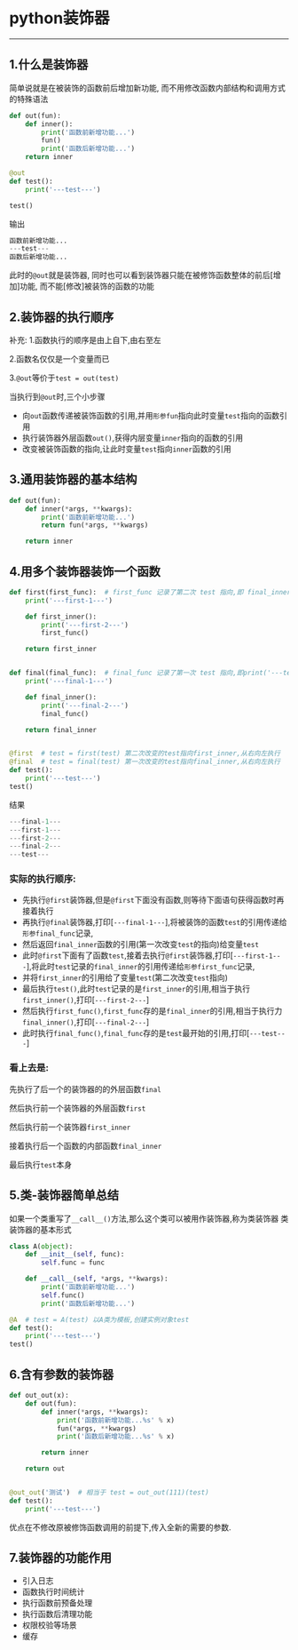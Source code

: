# python装饰器 #

----------

## 1.什么是装饰器 ##
简单说就是在被装饰的函数前后增加新功能,
而不用修改函数内部结构和调用方式的特殊语法
```python
def out(fun):
    def inner():
        print('函数前新增功能...')
        fun()
        print('函数后新增功能...')
    return inner

@out
def test():
    print('---test---')

test()

```
输出
```python
函数前新增功能...
---test---
函数后新增功能...
```
此时的`@out`就是装饰器,
同时也可以看到装饰器只能在被修饰函数整体的前后[增加]功能,
而不能[修改]被装饰的函数的功能


## 2.装饰器的执行顺序 ##

补充:
1.函数执行的顺序是由上自下,由右至左

2.函数名仅仅是一个变量而已

3.`@out`等价于`test = out(test)`

当执行到`@out`时,三个小步骤

-   向`out`函数传递被装饰函数的引用,并用`形参fun`指向此时变量`test`指向的函数引用
- 	执行装饰器外层函数`out()`,获得内层变量`inner`指向的函数的引用
- 	改变被装饰函数的指向,让此时变量`test`指向`inner`函数的引用

## 3.通用装饰器的基本结构 ##
```python
def out(fun):
    def inner(*args, **kwargs):
        print('函数前新增功能...')
        return fun(*args, **kwargs)

    return inner
```

## 4.用多个装饰器装饰一个函数 ##
```python
def first(first_func):  # first_func 记录了第二次 test 指向,即 final_inner 的引用 ,print('---final-2---')和final_func()
    print('---first-1---')

    def first_inner():
        print('---first-2---')
        first_func()

    return first_inner


def final(final_func):  # final_func 记录了第一次 test 指向,即print('---test---')
    print('---final-1---')

    def final_inner():
        print('---final-2---')
        final_func()

    return final_inner


@first  # test = first(test) 第二次改变的test指向first_inner,从右向左执行
@final  # test = final(test) 第一次改变的test指向final_inner,从右向左执行
def test():
    print('---test---')
test()
```
结果
```python
---final-1---
---first-1---
---first-2---
---final-2---
---test---
```

### 实际的执行顺序: ###

- 先执行`@first`装饰器,但是`@first`下面没有函数,则等待下面语句获得函数时再接着执行 
- 再执行`@final`装饰器,打印[`---final-1---`],将被装饰的函数`test`的引用传递给`形参final_func`记录, 
- 然后返回`final_inner`函数的引用(第一次改变`test`的指向)给变量`test`
- 此时`@first`下面有了函数`test`,接着去执行`@first`装饰器,打印[`---first-1---`],将此时`test`记录的`final_inner`的引用传递给`形参first_func`记录, 
- 并将`first_inner`的引用给了变量`test`(第二次改变`test`指向) 
- 最后执行`test()`,此时`test`记录的是`first_inner`的引用,相当于执行`first_inner()`,打印[`---first-2---`] 
- 然后执行`first_func()`,`first_func`存的是`final_inner`的引用,相当于执行力`final_inner()`,打印[`---final-2---`] 
- 此时执行`final_func()`,`final_func`存的是`test`最开始的引用,打印[`---test---`]



### 看上去是: ###

先执行了后一个的装饰器的的外层函数`final`

然后执行前一个装饰器的外层函数`first`

然后执行前一个装饰器`first_inner`

接着执行后一个函数的内部函数`final_inner`

最后执行`test`本身


## 5.类-装饰器简单总结 ##

如果一个类重写了`__call__()`方法,那么这个类可以被用作装饰器,称为类装饰器
类装饰器的基本形式

```python
class A(object):
    def __init__(self, func):
        self.func = func

    def __call__(self, *args, **kwargs):
        print('函数前新增功能...')
        self.func()
        print('函数后新增功能...')

@A  # test = A(test) 以A类为模板,创建实例对象test
def test():
    print('---test---')
test()
```

## 6.含有参数的装饰器 ##
```python
def out_out(x):
    def out(fun):
        def inner(*args, **kwargs):
            print('函数前新增功能...%s' % x)
            fun(*args, **kwargs)
            print('函数后新增功能...%s' % x)

        return inner

    return out


@out_out('测试')  # 相当于 test = out_out(111)(test)
def test():
    print('---test---')
```
优点在不修改原被修饰函数调用的前提下,传入全新的需要的参数.

## 7.装饰器的功能作用 ##

- 引入日志 
- 函数执行时间统计 
- 执行函数前预备处理 
- 执行函数后清理功能 
- 权限校验等场景 
- 缓存

